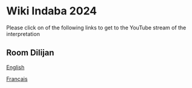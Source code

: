 # Wiki Indaba 2024

Please click on of the following links to get to the YouTube stream of the interpretation


## Room Dilijan

[English](https://www.youtube.com/)

[Français](https://www.youtube.com/) 







